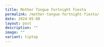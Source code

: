 ```yaml
---
title: Mother Tongue Fortnight Fiesta
permalink: /mother-tongue-fortnight-fiesta/
date: 2024-05-08
layout: post
description: ""
image: ""
variant: tiptap
---
```

